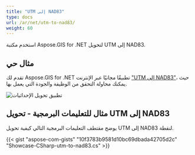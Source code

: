 ```yaml
---
title: "UTM إلى NAD83"
type: docs
url: /ar/net/utm-to-nad83/
weight: 60
---
```


استخدم مكتبة Aspose.GIS for .NET لتحويل UTM إلى NAD83.

## **مثال حي**

تقدم لك Aspose.GIS for .NET تطبيقًا مجانيًا عبر الإنترنت ["UTM إلى NAD83"](https://products.aspose.app/gis/transformation/utm-to-nad83)، حيث يمكنك محاولة التحقق من الوظيفة والجودة التي يعمل بها.

![تطبيق تحويل الإحداثيات](transform-coordinates.png)

## **مثال للتعليمات البرمجية - تحويل UTM إلى NAD83**

يوضح مقتطف التعليمات البرمجية التالي كيفية تحويل UTM إلى NAD83 لنقطة.

{{< gist "aspose-com-gists" "10f3783b9581d10bc69dbada42705d2c" "Showcase-CSharp-utm-to-nad83.cs" >}}
